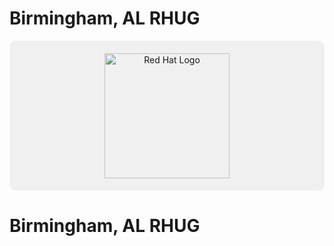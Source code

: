 # Birmingham, AL RHUG

<p align="center" style="background-color: #f0f0f0; padding: 20px; border-radius: 10px;">
  <img src="redhat.png" alt="Red Hat Logo" width="200">
  <h1>Birmingham, AL RHUG</h1>
</p>

